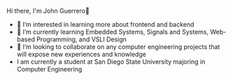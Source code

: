 Hi there, I'm John Guerrero👋

- 🔭 I’m interested in learning more about frontend and backend 
- 🌱 I’m currently learning Embedded Systems, Signals and Systems, Web-based Programming, and VSLI Design 
- 👯 I’m looking to collaborate on any computer engineering projects that will expose new experiences and knowledge
- I am currently a student at San Diego State University majoring in Computer Engineering 
